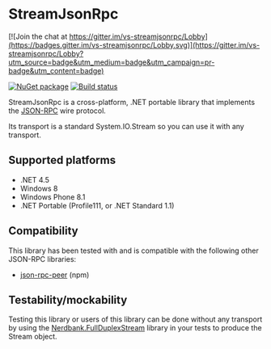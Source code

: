 StreamJsonRpc
===============

[![Join the chat at https://gitter.im/vs-streamjsonrpc/Lobby](https://badges.gitter.im/vs-streamjsonrpc/Lobby.svg)](https://gitter.im/vs-streamjsonrpc/Lobby?utm_source=badge&utm_medium=badge&utm_campaign=pr-badge&utm_content=badge)

[![NuGet package](https://img.shields.io/nuget/v/StreamJsonRpc.svg)](https://nuget.org/packages/StreamJsonRpc)
[![Build status](https://ci.appveyor.com/api/projects/status/3qckpo5perk9r83j/branch/master?svg=true)](https://ci.appveyor.com/project/AArnott/vs-streamjsonrpc/branch/master)

StreamJsonRpc is a cross-platform, .NET portable library that implements the
[JSON-RPC][JSONRPC] wire protocol.

Its transport is a standard System.IO.Stream so you can use it with any transport.

## Supported platforms

* .NET 4.5
* Windows 8
* Windows Phone 8.1
* .NET Portable (Profile111, or .NET Standard 1.1)

## Compatibility  

This library has been tested with and is compatible with the following other
JSON-RPC libraries:

* [json-rpc-peer][json-rpc-peer] (npm)

## Testability/mockability

Testing this library or users of this library can be done without any transport
by using the [Nerdbank.FullDuplexStream][FullDuplexStream] library in your tests
to produce the Stream object.

[JSONRPC]: http://json-rpc.org/
[json-rpc-peer]: https://www.npmjs.com/package/json-rpc-peer
[FullDuplexStream]: https://www.nuget.org/packages/nerdbank.fullduplexstream
